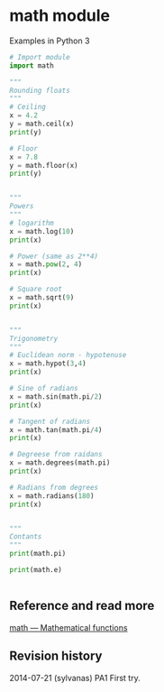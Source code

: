 math module
==============================
Examples in Python 3


```python
# Import module
import math

"""
Rounding floats
"""
# Ceiling
x = 4.2
y = math.ceil(x)
print(y)

# Floor
x = 7.8
y = math.floor(x)
print(y)


"""
Powers
"""
# logarithm
x = math.log(10)
print(x)

# Power (same as 2**4)
x = math.pow(2, 4)
print(x)

# Square root
x = math.sqrt(9)
print(x)


"""
Trigonometry
"""
# Euclidean norm - hypotenuse
x = math.hypot(3,4)
print(x)

# Sine of radians
x = math.sin(math.pi/2)
print(x)

# Tangent of radians
x = math.tan(math.pi/4)
print(x)

# Degreese from raidans
x = math.degrees(math.pi)
print(x)

# Radians from degrees
x = math.radians(180)
print(x)


"""
Contants
"""
print(math.pi)

print(math.e)



```


Reference and read more
------------------------------

[math — Mathematical functions](https://docs.python.org/3/library/math.html)


Revision history
------------------------------

2014-07-21 (sylvanas) PA1 First try.
